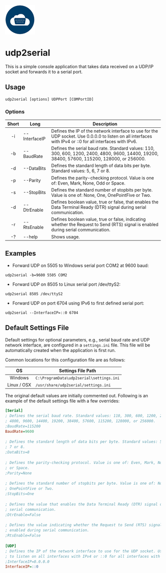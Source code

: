 [![udp2serial](udp2serial.png)](https://gridprotectionalliance.github.io/udp2serial/)

# udp2serial
This is a simple console application that takes data received on a UDP/IP socket and forwards it to a serial port.

## Usage
```shell
udp2serial [options] UDPPort [COMPortID]
```

### Options

| Short | Long          | Description |
|:-----:| ------------- | ----------- |
|  -i   | --InterfaceIP | Defines the IP of the network interface to use for the UDP socket. Use 0.0.0.0 to listen on all interfaces with IPv4 or ::0 for all interfaces with IPv6. |
|  -b   | --BaudRate    | Defines the serial baud rate. Standard values: 110, 300, 600, 1200, 2400, 4800, 9600, 14400, 19200, 38400, 57600, 115200, 128000, or 256000. |
|  -d   | --DataBits    | Defines the standard length of data bits per byte. Standard values: 5, 6, 7 or 8. |
|  -p   | --Parity      | Defines the parity-checking protocol. Value is one of: Even, Mark, None, Odd or Space. |
|  -s   | --StopBits    | Defines the standard number of stopbits per byte. Value is one of: None, One, OnePointFive or Two. |
|  -d   | --DtrEnable   | Defines boolean value, true or false, that enables the Data Terminal Ready (DTR) signal during serial communication. |
|  -r   | --RtsEnable   | Defines boolean value, true or false, indicating whether the Request to Send (RTS) signal is enabled during serial communication. |
|  -?   | --help        | Shows usage. |

## Examples
* Forward UDP on 5505 to Windows serial port COM2 at 9600 baud:
```shell
udp2serial -b=9600 5505 COM2
```
* Forward UDP on 8505 to Linux serial port /dev/ttyS2:
```shell
udp2serial 8505 /dev/ttyS2
```
* Forward UDP on port 6704 using IPv6 to first defined serial port:
```shell
udp2serial --InterfaceIP=::0 6704
```

## Default Settings File
Default settings for optional parameters, e.g., serial baud rate and UDP network interface, are configured in a `settings.ini` file. This file will be automatically created when the application is first run.

Common locations for this configuration file are as follows:

|      OS     | Settings File Path                       |
|:-----------:|------------------------------------------|
|   Windows   | `C:\ProgramData\udp2serial\settings.ini` |
| Linux / OSX | `/usr/share/udp2serial/settings.ini`     |

The original default values are initially commented out. Following is an example of the default settings file with a few overrides:

```ini
[Serial]
; Defines the serial baud rate. Standard values: 110, 300, 600, 1200, 2400,
; 4800, 9600, 14400, 19200, 38400, 57600, 115200, 128000, or 256000.
;BaudRate=115200
BaudRate=9600

; Defines the standard length of data bits per byte. Standard values: 5, 6,
; 7 or 8.
;DataBits=8

; Defines the parity-checking protocol. Value is one of: Even, Mark, None, Odd
; or Space.
;Parity=None

; Defines the standard number of stopbits per byte. Value is one of: None, One,
; OnePointFive or Two.
;StopBits=One

; Defines the value that enables the Data Terminal Ready (DTR) signal during
; serial communication.
;DtrEnable=False

; Defines the value indicating whether the Request to Send (RTS) signal is
; enabled during serial communication.
;RtsEnable=False

[UDP]
; Defines the IP of the network interface to use for the UDP socket. Use 0.0.0.0
; to listen on all interfaces with IPv4 or ::0 for all interfaces with IPv6.
;InterfaceIP=0.0.0.0
InterfaceIP=::0
```
